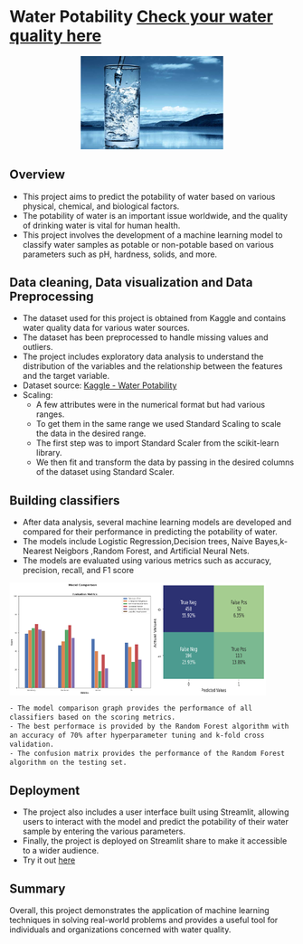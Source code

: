 # Water Potability [Check your water quality here](https://satyamedhasp-water-potability-app-imzu8c.streamlit.app/)

<p align="center">
  <img src="https://github.com/SatyamedhasP/Water-Potability/blob/main/Water_quality_image.jpg" width="50%">
</p>

## Overview
- This project aims to predict the potability of water based on various physical, chemical, and biological factors. 
- The potability of water is an important issue worldwide, and the quality of drinking water is vital for human health. 
- This project involves the development of a machine learning model to classify water samples as potable or non-potable based on various parameters such as pH, hardness, solids, and more.

## Data cleaning, Data visualization and Data Preprocessing
- The dataset used for this project is obtained from Kaggle and contains water quality data for various water sources. 
- The dataset has been preprocessed to handle missing values and outliers. 
- The project includes exploratory data analysis to understand the distribution of the variables and the relationship between the features and the target variable.
- Dataset source: [Kaggle - Water Potability](https://www.kaggle.com/datasets/adityakadiwal/water-potability)
- Scaling:
  - A few attributes were in the numerical format but had various ranges.
  - To get them in the same range we used Standard Scaling to scale the data in the desired range.
  - The first step was to import Standard Scaler from the scikit-learn library.
  - We then fit and transform the data by passing in the desired columns of the dataset using Standard Scaler.

## Building classifiers
- After data analysis, several machine learning models are developed and compared for their performance in predicting the potability of water. 
- The models include Logistic Regression,Decision trees, Naive Bayes,k-Nearest Neigbors ,Random Forest, and Artificial Neural Nets. 
- The models are evaluated using various metrics such as accuracy, precision, recall, and F1 score

<div style="display:flex;flex-direction:row">
    <img src="https://github.com/SatyamedhasP/Water-Potability/blob/main/Model%20comparison.png" width="50%" />
    <img src="https://github.com/SatyamedhasP/Water-Potability/blob/main/Confusion%20matrix.png" width="40%" />  
</div>

    - The model comparison graph provides the performance of all classifiers based on the scoring metrics.
    - The best performace is provided by the Random Forest algorithm with an accuracy of 70% after hyperparameter tuning and k-fold cross validation.
    - The confusion matrix provides the performance of the Random Forest algorithm on the testing set.
    
## Deployment
- The project also includes a user interface built using Streamlit, allowing users to interact with the model and predict the potability of their water sample by entering the various parameters. 
- Finally, the project is deployed on Streamlit share to make it accessible to a wider audience.
- Try it out [here](https://satyamedhasp-water-potability-app-imzu8c.streamlit.app/)

## Summary
Overall, this project demonstrates the application of machine learning techniques in solving real-world problems and provides a useful tool for individuals and organizations concerned with water quality.
    


